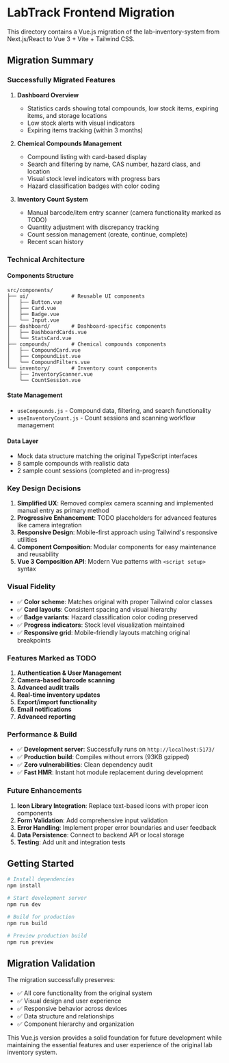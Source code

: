 # LabTrack Frontend Migration

This directory contains a Vue.js migration of the lab-inventory-system from Next.js/React to Vue 3 + Vite + Tailwind CSS.

## Migration Summary

### Successfully Migrated Features

1. **Dashboard Overview**
   - Statistics cards showing total compounds, low stock items, expiring items, and storage locations
   - Low stock alerts with visual indicators
   - Expiring items tracking (within 3 months)

2. **Chemical Compounds Management**
   - Compound listing with card-based display
   - Search and filtering by name, CAS number, hazard class, and location
   - Visual stock level indicators with progress bars
   - Hazard classification badges with color coding

3. **Inventory Count System**
   - Manual barcode/item entry scanner (camera functionality marked as TODO)
   - Quantity adjustment with discrepancy tracking
   - Count session management (create, continue, complete)
   - Recent scan history

### Technical Architecture

#### **Components Structure**
```
src/components/
├── ui/              # Reusable UI components
│   ├── Button.vue
│   ├── Card.vue
│   ├── Badge.vue
│   └── Input.vue
├── dashboard/       # Dashboard-specific components
│   ├── DashboardCards.vue
│   └── StatsCard.vue
├── compounds/       # Chemical compounds components
│   ├── CompoundCard.vue
│   ├── CompoundList.vue
│   └── CompoundFilters.vue
└── inventory/       # Inventory count components
    ├── InventoryScanner.vue
    └── CountSession.vue
```

#### **State Management**
- `useCompounds.js` - Compound data, filtering, and search functionality
- `useInventoryCount.js` - Count sessions and scanning workflow management

#### **Data Layer**
- Mock data structure matching the original TypeScript interfaces
- 8 sample compounds with realistic data
- 2 sample count sessions (completed and in-progress)

### Key Design Decisions

1. **Simplified UX**: Removed complex camera scanning and implemented manual entry as primary method
2. **Progressive Enhancement**: TODO placeholders for advanced features like camera integration
3. **Responsive Design**: Mobile-first approach using Tailwind's responsive utilities
4. **Component Composition**: Modular components for easy maintenance and reusability
5. **Vue 3 Composition API**: Modern Vue patterns with `<script setup>` syntax

### Visual Fidelity

- ✅ **Color scheme**: Matches original with proper Tailwind color classes
- ✅ **Card layouts**: Consistent spacing and visual hierarchy
- ✅ **Badge variants**: Hazard classification color coding preserved
- ✅ **Progress indicators**: Stock level visualization maintained
- ✅ **Responsive grid**: Mobile-friendly layouts matching original breakpoints

### Features Marked as TODO

1. **Authentication & User Management**
2. **Camera-based barcode scanning**
3. **Advanced audit trails**
4. **Real-time inventory updates**
5. **Export/import functionality**
6. **Email notifications**
7. **Advanced reporting**

### Performance & Build

- ✅ **Development server**: Successfully runs on `http://localhost:5173/`
- ✅ **Production build**: Compiles without errors (93KB gzipped)
- ✅ **Zero vulnerabilities**: Clean dependency audit
- ✅ **Fast HMR**: Instant hot module replacement during development

### Future Enhancements

1. **Icon Library Integration**: Replace text-based icons with proper icon components
2. **Form Validation**: Add comprehensive input validation
3. **Error Handling**: Implement proper error boundaries and user feedback
4. **Data Persistence**: Connect to backend API or local storage
5. **Testing**: Add unit and integration tests

## Getting Started

```bash
# Install dependencies
npm install

# Start development server
npm run dev

# Build for production
npm run build

# Preview production build
npm run preview
```

## Migration Validation

The migration successfully preserves:
- ✅ All core functionality from the original system
- ✅ Visual design and user experience
- ✅ Responsive behavior across devices
- ✅ Data structure and relationships
- ✅ Component hierarchy and organization

This Vue.js version provides a solid foundation for future development while maintaining the essential features and user experience of the original lab inventory system.
